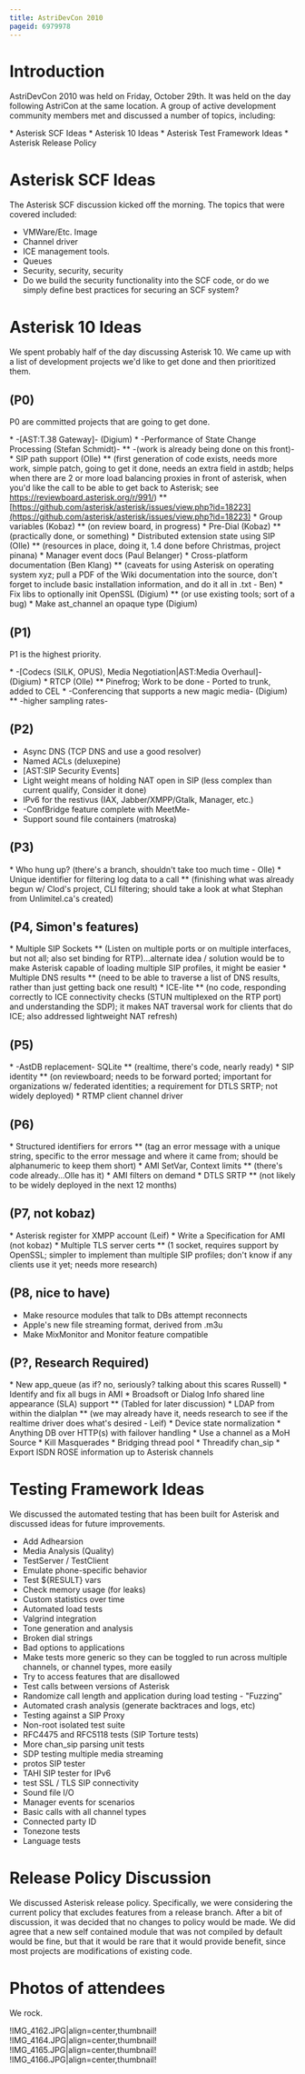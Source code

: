 ```yaml
---
title: AstriDevCon 2010
pageid: 6979978
---
```






# Introduction

AstriDevCon 2010 was held on Friday, October 29th. It was held on the day following AstriCon at the same location. A group of active development community members met and discussed a number of topics, including:

\* Asterisk SCF Ideas
\* Asterisk 10 Ideas
\* Asterisk Test Framework Ideas
\* Asterisk Release Policy

# Asterisk SCF Ideas

The Asterisk SCF discussion kicked off the morning. The topics that were covered included:

- VMWare/Etc. Image
- Channel driver
- ICE management tools.
- Queues
- Security, security, security
- Do we build the security functionality into the SCF code, or do we simply define best practices for securing an SCF system?

# Asterisk 10 Ideas

We spent probably half of the day discussing Asterisk 10. We came up with a list of development projects we'd like to get done and then prioritized them.

## (P0)

P0 are committed projects that are going to get done.

\* -[AST:T.38 Gateway]- (Digium)
\* -Performance of State Change Processing (Stefan Schmidt)-
\*\* -(work is already being done on this front)-
\* SIP path support (Olle)
\*\* (first generation of code exists, needs more work, simple patch, going to get it done, needs an extra field in astdb; helps when there are 2 or more load balancing proxies in front of asterisk, when you'd like the call to be able to get back to Asterisk; see https://reviewboard.asterisk.org/r/991/)
\*\* [https://github.com/asterisk/asterisk/issues/view.php?id=18223](https://github.com/asterisk/asterisk/issues/view.php?id=18223)
\* Group variables (Kobaz)
\*\* (on review board, in progress)
\* Pre-Dial (Kobaz)
\*\* (practically done, or something)
\* Distributed extension state using SIP (Olle)
\*\* (resources in place, doing it, 1.4 done before Christmas, project pinana)
\* Manager event docs (Paul Belanger)
\* Cross-platform documentation (Ben Klang) 
\*\* (caveats for using Asterisk on operating system xyz; pull a PDF of the Wiki documentation into the source, don't forget to include basic installation information, and do it all in .txt - Ben)
\* Fix libs to optionally init OpenSSL (Digium)
\*\* (or use existing tools; sort of a bug)
\* Make ast_channel an opaque type (Digium)

## (P1)

P1 is the highest priority.

\* -[Codecs (SILK, OPUS), Media Negotiation|AST:Media Overhaul]- (Digium)
\* RTCP (Olle)
\*\* Pinefrog; Work to be done - Ported to trunk, added to CEL
\* -Conferencing that supports a new magic media- (Digium)
\*\* -higher sampling rates-


## (P2)

- Async DNS (TCP DNS and use a good resolver)
- Named ACLs (deluxepine)
- [AST:SIP Security Events]
- Light weight means of holding NAT open in SIP (less complex than current qualify, Consider it done)
- IPv6 for the restivus (IAX, Jabber/XMPP/Gtalk, Manager, etc.)
- -ConfBridge feature complete with MeetMe-
- Support sound file containers (matroska)

## (P3)

\* Who hung up? (there's a branch, shouldn't take too much time - Olle)
\* Unique identifier for filtering log data to a call 
\*\* (finishing what was already begun w/ Clod's project, CLI filtering; should take a look at what Stephan from Unlimitel.ca's created)


## (P4, Simon's features)

\* Multiple SIP Sockets 
\*\* (Listen on multiple ports or on multiple interfaces, but not all; also set binding for RTP)...alternate idea / solution would be to make Asterisk capable of loading multiple SIP profiles, it might be easier
\* Multiple DNS results 
\*\* (need to be able to traverse a list of DNS results, rather than just getting back one result)
\* ICE-lite 
\*\* (no code, responding correctly to ICE connectivity checks (STUN multiplexed on the RTP port) and understanding the SDP); it makes NAT traversal work for clients that do ICE; also addressed lightweight NAT refresh)

## (P5)

\* -AstDB replacement- SQLite
\*\* (realtime, there's code, nearly ready)
\* SIP identity 
\*\* (on reviewboard; needs to be forward ported; important for organizations w/ federated identities; a requirement for DTLS SRTP; not widely deployed)
\* RTMP client channel driver


## (P6)

\* Structured identifiers for errors 
\*\* (tag an error message with a unique string, specific to the error message and where it came from; should be alphanumeric to keep them short)
\* AMI SetVar, Context limits 
\*\* (there's code already...Olle has it)
\* AMI filters on demand
\* DTLS SRTP
\*\* (not likely to be widely deployed in the next 12 months)


## (P7, not kobaz)

\* Asterisk register for XMPP account (Leif)
\* Write a Specification for AMI (not kobaz)
\* Multiple TLS server certs
\*\* (1 socket, requires support by OpenSSL; simpler to implement than multiple SIP profiles; don't know if any clients use it yet; needs more research)

## (P8, nice to have)

- Make resource modules that talk to DBs attempt reconnects
- Apple's new file streaming format, derived from .m3u
- Make MixMonitor and Monitor feature compatible


## (P?, Research Required)

\* New app_queue (as if? no, seriously? talking about this scares Russell)
\* Identify and fix all bugs in AMI
\* Broadsoft or Dialog Info shared line appearance (SLA) support
\*\* (Tabled for later discussion)
\* LDAP from within the dialplan 
\*\* (we may already have it, needs research to see if the realtime driver does what's desired - Leif)
\* Device state normalization
\* Anything DB over HTTP(s) with failover handling
\* Use a channel as a MoH Source
\* Kill Masquerades
\* Bridging thread pool
\* Threadify chan_sip
\* Export ISDN ROSE information up to Asterisk channels




# Testing Framework Ideas

We discussed the automated testing that has been built for Asterisk and discussed ideas for future improvements.

- Add Adhearsion
- Media Analysis (Quality)
- TestServer / TestClient
- Emulate phone-specific behavior
- Test $\{RESULT\} vars
- Check memory usage (for leaks)
- Custom statistics over time
- Automated load tests
- Valgrind integration
- Tone generation and analysis
- Broken dial strings
- Bad options to applications
- Make tests more generic so they can be toggled to run across multiple channels, or channel types, more easily
- Try to access features that are disallowed
- Test calls between versions of Asterisk
- Randomize call length and application during load testing - "Fuzzing"
- Automated crash analysis (generate backtraces and logs, etc)
- Testing against a SIP Proxy
- Non-root isolated test suite
- RFC4475 and RFC5118 tests (SIP Torture tests)
- More chan_sip parsing unit tests
- SDP testing multiple media streaming
- protos SIP tester
- TAHI SIP tester for IPv6
- test SSL / TLS SIP connectivity
- Sound file I/O
- Manager events for scenarios
- Basic calls with all channel types
- Connected party ID
- Tonezone tests
- Language tests


# Release Policy Discussion

We discussed Asterisk release policy. Specifically, we were considering the current policy that excludes features from a release branch. After a bit of discussion, it was decided that no changes to policy would be made. We did agree that a new self contained module that was not compiled by default would be fine, but that it would be rare that it would provide benefit, since most projects are modifications of existing code. 

# Photos of attendees 

We rock.

!IMG_4162.JPG|align=center,thumbnail!
!IMG_4164.JPG|align=center,thumbnail!
!IMG_4165.JPG|align=center,thumbnail!
!IMG_4166.JPG|align=center,thumbnail!

